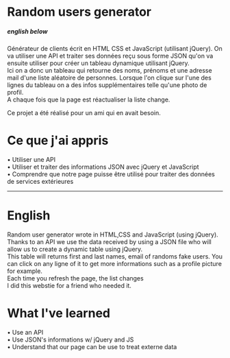 # Random users generator
<h5> english below </h5>

Générateur de clients écrit en HTML CSS et JavaScript (utilisant jQuery). On va utiliser une API et traiter ses données reçu sous forme JSON qu'on va ensuite utiliser pour créer un tableau dynamique utilisant jQuery. <br>
Ici on a donc un tableau qui retourne des noms, prénoms et une adresse mail d'une liste aléatoire de personnes. Lorsque l'on clique sur l'une des lignes du tableau on a des infos supplémentaires telle qu'une photo de profil. <br>
A chaque fois que la page est réactualiser la liste change.<br>

Ce projet a été réalisé pour un ami qui en avait besoin.

# Ce que j'ai appris
• Utiliser une API <br>
• Utiliser et traiter des informations JSON avec jQuery et JavaScript<br>
• Comprendre que notre page puisse être utilisé pour traiter des données de services extérieures <br>

<hr> 

# English

Random user generator wrote in HTML,CSS and JavaScript (using jQuery). Thanks to an API we use the data received by using a JSON file who will allow us to create a dynamic table using jQuery.<br>
This table will returns first and last names, email of randoms fake users. You can click on any ligne of it to get more informations such as a profile picture for example. <br>
Each time you refresh the page, the list changes <br>
I did this webstie for a friend who needed it.

# What I've learned
• Use an API<br>
• Use JSON's informations w/ jQuery and JS<br>
• Understand that our page can be use to treat externe data <br>
